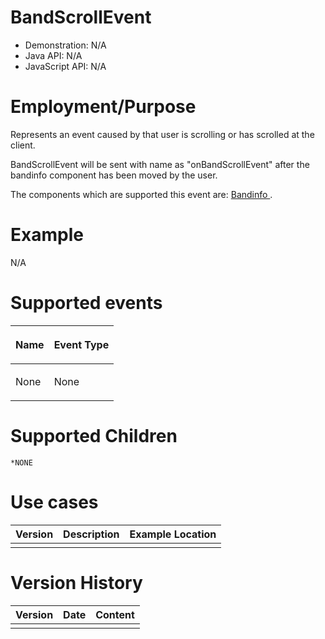 

# BandScrollEvent

- Demonstration: N/A
- Java API: N/A
- JavaScript API: N/A

# Employment/Purpose

Represents an event caused by that user is scrolling or has scrolled at
the client.

BandScrollEvent will be sent with name as "onBandScrollEvent" after the
bandinfo component has been moved by the user.

The components which are supported this event are: [ Bandinfo
](ZK_Component_Reference/Diagrams_and_Reports/Timeline/Bandinfo).

# Example

N/A

# Supported events

<table>
<thead>
<tr class="header">
<th><center>
<p>Name</p>
</center></th>
<th><center>
<p>Event Type</p>
</center></th>
</tr>
</thead>
<tbody>
<tr class="odd">
<td><p>None</p></td>
<td><p>None</p></td>
</tr>
</tbody>
</table>

# Supported Children

`*NONE`

# Use cases

| Version | Description | Example Location |
|---------|-------------|------------------|
|         |             |                  |

# Version History

| Version | Date | Content |
|---------|------|---------|
|         |      |         |


